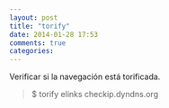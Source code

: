 ```yaml
---
layout: post
title: "torify"
date: 2014-01-28 17:53
comments: true
categories: 
---
```

Verificar si la navegación está torificada.

>$ torify elinks checkip.dyndns.org

